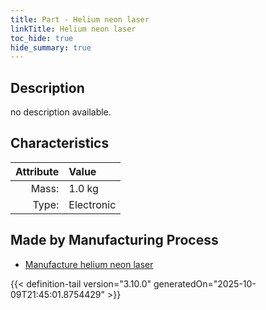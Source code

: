 ```yaml
---
title: Part - Helium neon laser
linkTitle: Helium neon laser
toc_hide: true
hide_summary: true
---
```

<!-- This is generated by the MarsSim HelpGenertor, do not edit. -->

## Description
no description available.

## Characteristics

| Attribute      | Value |
|--------:|:------|
|Mass:|1.0 kg|
|Type:|Electronic|

## Made by Manufacturing Process

- [Manufacture helium neon laser](/docs/definitions/process/manufacture-helium-neon-laser)




{{< definition-tail version="3.10.0" generatedOn="2025-10-09T21:45:01.8754429" >}}



